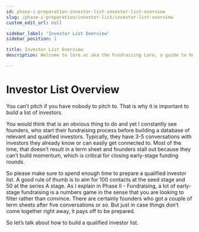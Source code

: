 ```yaml
---
id: phase-i-preparation-investor-list-investor-list-overview
slug: /phase-i-preparation/investor-list/investor-list-overview
custom_edit_url: null

sidebar_label: 'Investor List Overview'
sidebar_position: 1

title: Investor List Overview
description: Welcome to lore.vc aka the Fundraising Lore, a guide to help founder CEOs successfully raise early-stage VC financing from Silicon Valley investors

---
```


# Investor List Overview

You can’t pitch if you have nobody to pitch to. That is why it is important to build a list of investors. 

You would think that is an obvious thing to do and yet I constantly see founders, who start their fundraising process before building a database of relevant and qualified investors. Typically, they have 3-5 conversations with investors they already know or can easily get connected to. Most of the time, that doesn’t result in a term sheet and founders stall out because they can’t build momentum, which is critical for closing early-stage funding rounds. 

So please make sure to spend enough time to prepare a qualified investor list. A good rule of thumb is to aim for 100 contacts at the seed stage and 50 at the series A stage. As I explain in Phase II - Fundraising, a lot of early-stage fundraising is a numbers game in the sense that you are looking to filter rather than convince. There are certainly founders who got a couple of term sheets after five conversations or so. But just in case things don’t come together right away, it pays off to be prepared.

So let’s talk about how to build a qualified investor list.